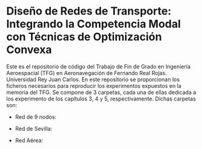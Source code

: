 # Diseño de Redes de Transporte: Integrando la Competencia Modal con Técnicas de Optimización Convexa
Este es el repositorio de código del Trabajo de Fin de Grado en Ingeniería Aeroespacial (TFG) en Aeronavegación de Fernando Real Rojas. Universidad Rey Juan Carlos.
En este repositorio se proporcionan los ficheros necesarios para reproducir los experimentos expuestos en la memoria del TFG. Se compone de 3 carpetas, cada una de ellas dedicada a los experimento de los capítulos 3, 4 y 5, respectivamente.
Dichas carpetas son:

- Red de 9 nodos:

- Red de Sevilla:

- Red Aérea:
